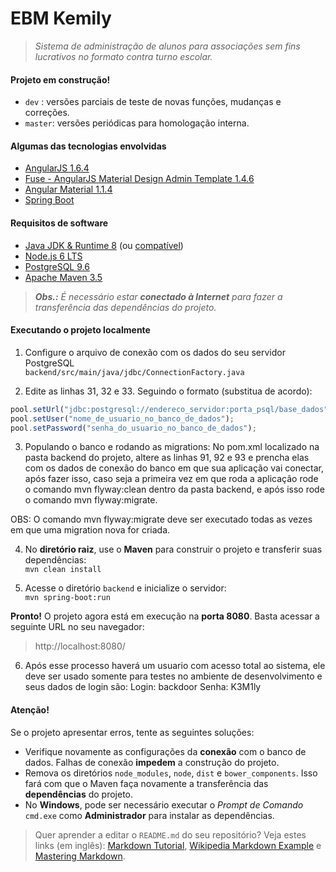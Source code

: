 # EBM Kemily
>_Sistema de administração de alunos para associações sem fins lucrativos no formato contra turno escolar._

#### Projeto em construção!
* `dev` : versões parciais de teste de novas funções, mudanças e correções.  
* `master`: versões periódicas para homologação interna.

#### Algumas das tecnologias envolvidas
* [AngularJS 1.6.4](http://angularjs.org)  
* [Fuse - AngularJS Material Design Admin Template 1.4.6](http://themeforest.net/item/fuse-angularjs-material-design-admin-template/12931855)  
* [Angular Material 1.1.4](http://material.angularjs.org)
* [Spring Boot](http://projects.spring.io/spring-boot)

#### Requisitos de software
* [Java JDK & Runtime 8](http://oracle.com/technetwork/java/javase/downloads/jdk8-downloads-2133151.html) (ou [compatível](http://openjdk.java.net/install/index.html))  
* [Node.js 6 LTS](http://nodejs.org)  
* [PostgreSQL 9.6](http://postgresql.org/download/)  
* [Apache Maven 3.5](http://maven.apache.org/download.cgi)  

>_**Obs.:** É necessário estar **conectado à Internet** para fazer a transferência das dependências do projeto._

#### Executando o projeto localmente
1. Configure o arquivo de conexão com os dados do seu servidor PostgreSQL  
`backend/src/main/java/jdbc/ConnectionFactory.java`

2. Edite as linhas 31, 32 e 33. Seguindo o formato (substitua de acordo):  
```javascript
pool.setUrl("jdbc:postgresql://endereco_servidor:porta_psql/base_dados");
pool.setUser("nome_de_usuario_no_banco_de_dados");
pool.setPassword("senha_do_usuario_no_banco_de_dados");
```

3. Populando o banco e rodando as migrations:
No pom.xml localizado na pasta backend do projeto, altere as linhas 91, 92 e 93
e prencha elas com os dados de conexão do banco em que sua aplicação vai conectar, após fazer isso, caso seja a primeira vez em que roda a aplicação rode o comando mvn flyway:clean dentro da pasta backend, e após isso rode o comando mvn flyway:migrate. 

OBS: O comando mvn flyway:migrate deve ser executado todas as vezes em que uma migration nova for criada.

4. No **diretório raiz**, use o **Maven** para construir o projeto e transferir suas dependências:  
`mvn clean install`

5. Acesse o diretório `backend` e inicialize o servidor:  
`mvn spring-boot:run`

**Pronto!** O projeto agora está em execução na **porta 8080**. Basta acessar a seguinte URL no seu navegador:  
>http://localhost:8080/

6. Após esse processo haverá um usuario com acesso total ao sistema, ele deve ser usado somente para testes no ambiente de desenvolvimento e seus dados de login são:
Login: backdoor
Senha: K3M1ly

#### Atenção!
Se o projeto apresentar erros, tente as seguintes soluções:  
* Verifique novamente as configurações da **conexão** com o  banco de dados. Falhas de conexão **impedem** a construção do projeto.
* Remova os diretórios `node_modules`, `node`, `dist` e `bower_components`. Isso fará com que o Maven faça novamente a transferência das **dependências** do projeto.
* No **Windows**, pode ser necessário executar o _Prompt de Comando_ `cmd.exe` como **Administrador** para instalar as dependências.

>Quer aprender a editar o `README.md` do seu repositório? Veja estes links (em inglês): [Markdown Tutorial](http://markdowntutorial.com), [Wikipedia Markdown Example](http://en.wikipedia.org/wiki/Markdown#Example) e [Mastering Markdown](https://guides.github.com/features/mastering-markdown).
